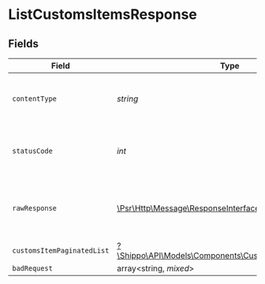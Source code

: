 # ListCustomsItemsResponse


## Fields

| Field                                                                                                          | Type                                                                                                           | Required                                                                                                       | Description                                                                                                    |
| -------------------------------------------------------------------------------------------------------------- | -------------------------------------------------------------------------------------------------------------- | -------------------------------------------------------------------------------------------------------------- | -------------------------------------------------------------------------------------------------------------- |
| `contentType`                                                                                                  | *string*                                                                                                       | :heavy_check_mark:                                                                                             | HTTP response content type for this operation                                                                  |
| `statusCode`                                                                                                   | *int*                                                                                                          | :heavy_check_mark:                                                                                             | HTTP response status code for this operation                                                                   |
| `rawResponse`                                                                                                  | [\Psr\Http\Message\ResponseInterface](https://www.php-fig.org/psr/psr-7/#33-psrhttpmessageresponseinterface)   | :heavy_check_mark:                                                                                             | Raw HTTP response; suitable for custom response parsing                                                        |
| `customsItemPaginatedList`                                                                                     | [?\Shippo\API\Models\Components\CustomsItemPaginatedList](../../Models/Components/CustomsItemPaginatedList.md) | :heavy_minus_sign:                                                                                             | N/A                                                                                                            |
| `badRequest`                                                                                                   | array<string, *mixed*>                                                                                         | :heavy_minus_sign:                                                                                             | N/A                                                                                                            |